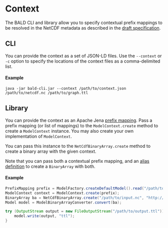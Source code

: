 # Context

The BALD CLI and library allow you to specify contextual prefix mappings to be resolved in the NetCDF metadata
as described in the [draft specification](http://docs.opengeospatial.org/DRAFTS/19-002.html#_externally_defined_prefixes).

## CLI 

You can provide the context as a set of JSON-LD files.
Use the `--context` or `-c` option to specify the locations of the context files
as a comma-delimited list.

#### Example
```
java -jar bald-cli.jar --context /path/to/context.json /path/to/netcdf.nc /path/to/graph.ttl
```

## Library

You can provide the context as an Apache Jena [prefix mapping](https://jena.apache.org/documentation/javadoc/jena/org/apache/jena/shared/PrefixMapping.html).
Pass a prefix mapping (or list of mappings) to the `ModelContext.create` method to create a `ModelContext` instance.
You may also create your own implementation of `ModelContext`.

You can pass this instance to the `NetCdfBinaryArray.create` method to create a binary array with the given context.

Note that you can pass both a contextual prefix mapping, and an [alias definition](alias.md)
to create a `BinaryArray` with both.

#### Example

```java
PrefixMapping prefix = ModelFactory.createDefaultModel().read("/path/to/context.json", "json-ld");
ModelContext context = ModelContext.create(prefix);
BinaryArray ba = NetCdfBinaryArray.create("/path/to/input.nc", "http://test.binary-array-ld.net/example", context, null);
Model model = ModelBinaryArrayConverter.convert(ba);

try (OutputStream output = new FileOutputStream("/path/to/output.ttl")) {
    model.write(output, "ttl");
}
```
